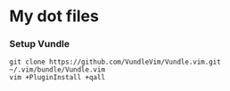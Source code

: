 # My dot files
### Setup Vundle
```
git clone https://github.com/VundleVim/Vundle.vim.git ~/.vim/bundle/Vundle.vim
vim +PluginInstall +qall
```
